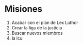 # Misiones

1. Acabar con el plan de Lex Luthor
2. Crear la liga de la justicia
3. Buscar nuevos miembros
4. la lcu
